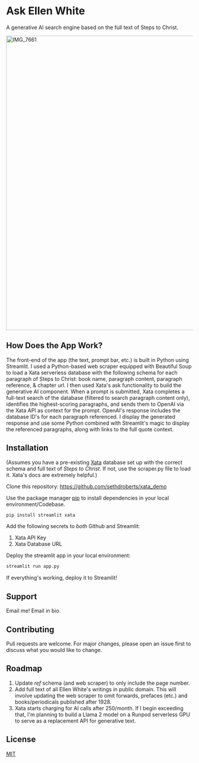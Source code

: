 # Ask Ellen White
A generative AI search engine based on the full text of Steps to Christ.

<img width="794" alt="IMG_7661" src="https://github.com/sethdroberts/xata_demo/assets/22066092/5ce422b8-499f-465f-b2dc-4bb17714c2b7">

## How Does the App Work?
The front-end of the app (the text, prompt bar, etc.) is built in Python using Streamlit. I used a Python-based web scraper equipped with Beautiful Soup to load a Xata serverless database with the following schema for each paragraph of Steps to Christ: book name, paragraph content, paragraph reference, & chapter url. I then used Xata's ask functionality to build the generative AI component. When a prompt is submitted, Xata completes a full-text search of the database (filtered to search paragraph content only), identifies the highest-scoring paragraphs, and sends them to OpenAI via the Xata API as context for the prompt. OpenAI's response includes the database ID's for each paragraph referenced. I display the generated response and use some Python combined with Streamlit's magic to display the referenced paragraphs, along with links to the full quote context.

## Installation

(Assumes you have a pre-existing [Xata](https://xata.io/) database set up with the correct schema and full text of *Steps to Christ*. If not, use the scraper.py file to load it. Xata's docs are extremely helpful.)

Clone this repository: https://github.com/sethdroberts/xata_demo

Use the package manager [pip](https://pip.pypa.io/en/stable/) to install dependencies in your local environment/Codebase.

```bash
pip install streamlit xata
```

Add the following secrets to *both* Github and Streamlit:
1. Xata API Key
2. Xata Database URL

Deploy the streamlit app in your local environment:

```bash
streamlit run app.py
```

If everything's working, deploy it to Streamlit!

## Support
Email me! Email in bio.

## Contributing

Pull requests are welcome. For major changes, please open an issue first
to discuss what you would like to change.

## Roadmap
1. Update *ref* schema (and web scraper) to only include the page number.
2. Add full text of all Ellen White's writings in public domain. This will involve updating the web scraper to omit forwards, prefaces (etc.) and books/periodicals published after 1928.
3. Xata starts charging for AI calls after 250/month. If I begin exceeding that, I'm planning to build a Llama 2 model on a Runpod serverless GPU to serve as a replacement API for generative text.

## License

[MIT](https://choosealicense.com/licenses/mit/)
